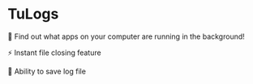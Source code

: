 # TuLogs

🔎 Find out what apps on your computer are running in the background!

⚡ Instant file closing feature

📄 Ability to save log file
